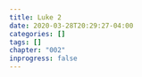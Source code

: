 ```yaml
---
title: Luke 2
date: 2020-03-28T20:29:27-04:00
categories: []
tags: []
chapter: "002"
inprogress: false
---
```


